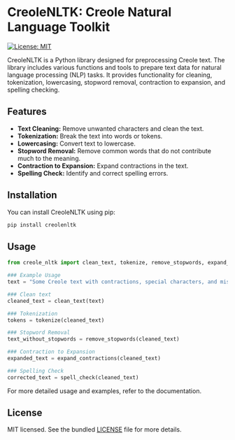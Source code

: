 # CreoleNLTK: Creole Natural Language Toolkit

[![License: MIT](https://img.shields.io/badge/License-MIT-yellow.svg)](LICENSE)

CreoleNLTK is a Python library designed for preprocessing Creole text. The library includes various functions and tools to prepare text data for natural language processing (NLP) tasks. It provides functionality for cleaning, tokenization, lowercasing, stopword removal, contraction to expansion, and spelling checking.

## Features

- **Text Cleaning:** Remove unwanted characters and clean the text.
- **Tokenization:** Break the text into words or tokens.
- **Lowercasing:** Convert text to lowercase.
- **Stopword Removal:** Remove common words that do not contribute much to the meaning.
- **Contraction to Expansion:** Expand contractions in the text.
- **Spelling Check:** Identify and correct spelling errors.

## Installation

You can install CreoleNLTK using pip:

```bash
pip install creolenltk
```

## Usage

````python
from creole_nltk import clean_text, tokenize, remove_stopwords, expand_contractions, spell_check

### Example Usage
text = "Some Creole text with contractions, special characters, and misspellings."

### Clean text
cleaned_text = clean_text(text)

### Tokenization
tokens = tokenize(cleaned_text)

### Stopword Removal
text_without_stopwords = remove_stopwords(cleaned_text)

### Contraction to Expansion
expanded_text = expand_contractions(cleaned_text)

### Spelling Check
corrected_text = spell_check(cleaned_text)
````
For more detailed usage and examples, refer to the documentation.

## License

MIT licensed. See the bundled [LICENSE](LICENSE) file for more details.

